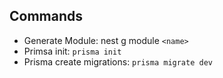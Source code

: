## Commands

- Generate Module: nest g module `<name>`
- Primsa init: `prisma init`
- Prisma create migrations: `prisma migrate dev`
